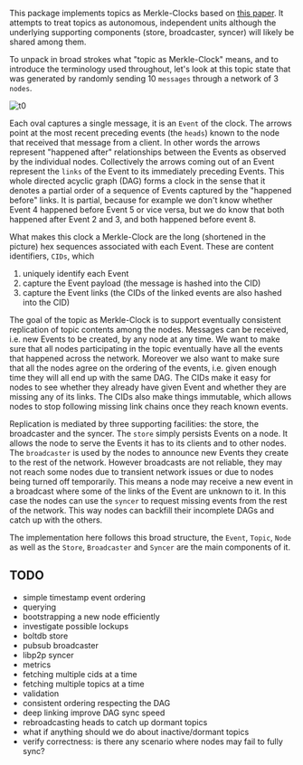 This package implements topics as Merkle-Clocks based on [this paper](https://research.protocol.ai/publications/merkle-crdts-merkle-dags-meet-crdts/psaras2020.pdf). It attempts to treat topics as autonomous, independent units although the underlying supporting components (store, broadcaster, syncer) will likely be shared among them.

To unpack in broad strokes what "topic as Merkle-Clock" means, and to introduce the terminology used throughout, let's look at this topic state that was generated by randomly sending 10 `messages` through a network of 3 `nodes`.

![t0](https://user-images.githubusercontent.com/871693/214625854-ef5c9166-1c19-433d-8888-90cbb8ab54da.jpg)

Each oval captures a single message, it is an `Event` of the clock. The arrows point at the most recent preceding events (the `heads`) known to the node that received that message from a client. In other words the arrows represent "happened after" relationships between the Events as observed by the individual nodes. Collectively the arrows coming out of an Event represent the `links` of the Event to its immediately preceding Events. This whole directed acyclic graph (DAG) forms a clock in the sense that it denotes a partial order of a sequence of Events captured by the "happened before" links. It is partial, because for example we don't know whether Event 4 happened before Event 5 or vice versa, but we do know that both happened after Event 2 and 3, and both happened before event 8.

What makes this clock a Merkle-Clock are the long (shortened in the picture) hex sequences associated with each Event. These are content identifiers, `CIDs`, which

1. uniquely identify each Event
2. capture the Event payload (the message is hashed into the CID)
3. capture the Event links (the CIDs of the linked events are also hashed into the CID)

The goal of the topic as Merkle-Clock is to support eventually consistent replication of topic contents among the nodes. Messages can be received, i.e. new Events to be created, by any node at any time. We want to make sure that all nodes participating in the topic eventually have all the events that happened across the network. Moreover we also want to make sure that all the nodes agree on the ordering of the events, i.e. given enough time they will all end up with the same DAG. The CIDs make it easy for nodes to see whether they already have given Event and whether they are missing any of its links. The CIDs also make things immutable, which allows nodes to stop following missing link chains once they reach known events.

Replication is mediated by three supporting facilities: the store, the broadcaster and the syncer. The `store` simply persists Events on a node. It allows the node to serve the Events it has to its clients and to other nodes. The `broadcaster` is used by the nodes to announce new Events they create to the rest of the network. However broadcasts are not reliable, they may not reach some nodes due to transient network issues or due to nodes being turned off temporarily. This means a node may receive a new event in a broadcast where some of the links of the Event are unknown to it. In this case the nodes can use the `syncer` to request missing events from the rest of the network. This way nodes can backfill their incomplete DAGs and catch up with the others.

The implementation here follows this broad structure, the `Event`, `Topic`, `Node` as well as the `Store`, `Broadcaster` and `Syncer` are the main components of it.

## TODO

* simple timestamp event ordering
* querying
* bootstrapping a new node efficiently
* investigate possible lockups
* boltdb store
* pubsub broadcaster
* libp2p syncer
* metrics
* fetching multiple cids at a time
* fetching multiple topics at a time
* validation
* consistent ordering respecting the DAG
* deep linking improve DAG sync speed
* rebroadcasting heads to catch up dormant topics
* what if anything should we do about inactive/dormant topics
* verify correctness: is there any scenario where nodes may fail to fully sync?